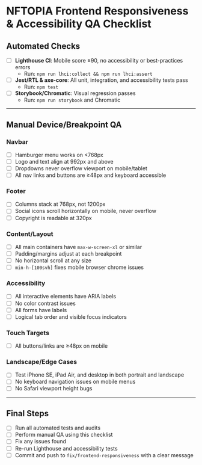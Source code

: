 # NFTOPIA Frontend Responsiveness & Accessibility QA Checklist

## Automated Checks

- [ ] **Lighthouse CI**: Mobile score ≥90, no accessibility or best-practices errors
  - Run: `npm run lhci:collect && npm run lhci:assert`
- [ ] **Jest/RTL & axe-core**: All unit, integration, and accessibility tests pass
  - Run: `npm test`
- [ ] **Storybook/Chromatic**: Visual regression passes
  - Run: `npm run storybook` and Chromatic

---

## Manual Device/Breakpoint QA

### Navbar

- [ ] Hamburger menu works on <768px
- [ ] Logo and text align at 992px and above
- [ ] Dropdowns never overflow viewport on mobile/tablet
- [ ] All nav links and buttons are ≥48px and keyboard accessible

### Footer

- [ ] Columns stack at 768px, not 1200px
- [ ] Social icons scroll horizontally on mobile, never overflow
- [ ] Copyright is readable at 320px

### Content/Layout

- [ ] All main containers have `max-w-screen-xl` or similar
- [ ] Padding/margins adjust at each breakpoint
- [ ] No horizontal scroll at any size
- [ ] `min-h-[100svh]` fixes mobile browser chrome issues

### Accessibility

- [ ] All interactive elements have ARIA labels
- [ ] No color contrast issues
- [ ] All forms have labels
- [ ] Logical tab order and visible focus indicators

### Touch Targets

- [ ] All buttons/links are ≥48px on mobile

### Landscape/Edge Cases

- [ ] Test iPhone SE, iPad Air, and desktop in both portrait and landscape
- [ ] No keyboard navigation issues on mobile menus
- [ ] No Safari viewport height bugs

---

## Final Steps

- [ ] Run all automated tests and audits
- [ ] Perform manual QA using this checklist
- [ ] Fix any issues found
- [ ] Re-run Lighthouse and accessibility tests
- [ ] Commit and push to `fix/frontend-responsiveness` with a clear message
